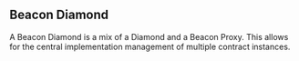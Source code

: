 ## Beacon Diamond

A Beacon Diamond is a mix of a Diamond and a Beacon Proxy. This allows for the
central implementation management of multiple contract instances.

